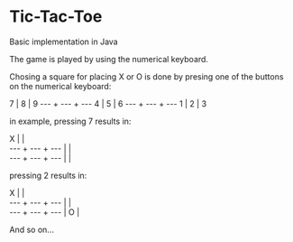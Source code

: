 # Tic-Tac-Toe
 Basic implementation in Java

 The game is played by using the numerical keyboard.
 
 Chosing a square for placing X or O is done by presing one 
 of the buttons on the numerical keyboard:

   7  |  8  |  9
  --- + --- + ---
   4  |  5  |  6
  --- + --- + ---
   1  |  2  |  3 

 in example, pressing 7 results in:

   X  |     |    
  --- + --- + ---
      |     |   
  --- + --- + ---
      |     |    

 pressing 2 results in:

   X  |     |    
  --- + --- + ---
      |     |   
  --- + --- + ---
      |  O  |    

 And so on...
